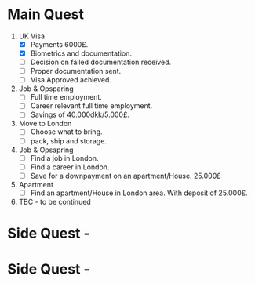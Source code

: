 # Main Quest
1. UK Visa
   - [x] Payments 6000£.
   - [x] Biometrics and documentation.
   - [ ] Decision on failed documentation received.
   - [ ] Proper documentation sent.
   - [ ] Visa Approved achieved.
2. Job & Opsparing
   - [ ] Full time employment.
   - [ ] Career relevant full time employment.  
   - [ ] Savings of 40.000dkk/5.000£.
3. Move to London
   - [ ] Choose what to bring.
   - [ ] pack, ship and storage.

4. Job & Opsapring
   - [ ] Find a job in London.
   - [ ] Find a career in London.
   - [ ] Save for a downpayment on an apartment/House. 25.000£
5. Apartment
   - [ ] Find an apartment/House in London area. With deposit of 25.000£.
6. TBC - to be continued

# Side Quest - 

# Side Quest - 


